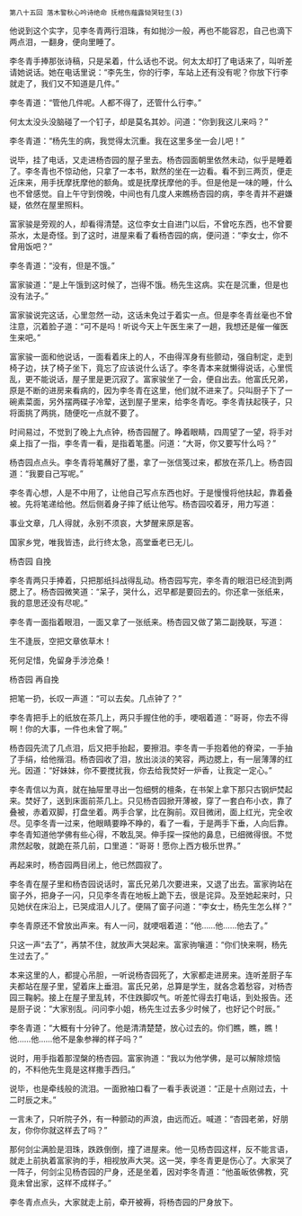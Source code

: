     第八十五回 落木警秋心吟诗绝命 抚棺伤薤露恸哭轻生(3) 

   他说到这个实字，见李冬青两行泪珠，有如抛沙一般，再也不能容忍，自己也滴下两点泪，一翻身，便向里睡了。

   李冬青手捧那张诗稿，只是呆着，什么话也不说。何太太却打了电话来了，叫听差请她说话。她在电话里说：“李先生，你的行李，车站上还有没有呢？你放下行李就走了，我们又不知道是几件。”

   李冬青道：“管他几件呢。人都不得了，还管什么行李。”

   何太太没头没脑碰了一个钉子，却是莫名其妙。问道：“你到我这儿来吗？”

   李冬青道：“杨先生的病，我觉得太沉重。我在这里多坐一会儿吧！”

   说毕，挂了电话，又走进杨杏园的屋子里去。杨杏园面朝里依然未动，似乎是睡着了。李冬青也不惊动他，只拿了一本书，默然的坐在一边看。看不到三两页，便走近床来，用手抚摩抚摩他的额角。或是抚摩抚摩他的手。但是他是一味的睡，什么也不曾感觉。自上午守到傍晚，中间也有几度人来瞧杨杏园的病，李冬青并不避嫌疑，依然在屋里照料。

   富家骏是旁观的人，却看得清楚。这位李女士自进门以后，不曾吃东西，也不曾要茶水，太是奇怪。到了这时，进屋来看了看杨杏园的病，便问道：“李女士，你不曾用饭吧？”

   李冬青道：“没有，但是不饿。”

   富家骏道：“是上午饿到这时候了，岂得不饿。杨先生这病。实在是沉重，但是也没有法子。”

   富家骏说完这话，心里忽然一动，这话未免过于着实一点。但是李冬青丝毫也不曾注意，沉着脸子道：“可不是吗！听说今天上午医生来了一趟，我想还是催一催医生来吧。”

   富家骏一面和他说话，一面看着床上的人，不由得浑身有些颤动，强自制定，走到椅子边，扶了椅子坐下，竟忘了应该说什么话了。李冬青本来就懒得说话，心里慌乱，更不能说话，屋子里是更沉寂了。富家骏坐了一会，便自出去。他富氏兄弟，原是不断的进房来看病的，因为李冬青在这里，他们就不进来了。只叫厨子下了一碗素菜面，另外摆两碟子冷荤，送到屋子里来，给李冬青吃。李冬青扶起筷子，只将面挑了两挑，随便吃一点就不要了。

   时间易过，不觉到了晚上九点钟，杨杏园醒了。睁着眼睛，四周望了一望，将手对桌上指了一指，李冬青一看，是指着笔墨。问道：“大哥，你又要写什么吗？”

   杨杏园点点头。李冬青将笔蘸好了墨，拿了一张信笺过来，都放在茶几上。杨杏园道：“我要自己写呢。”

   李冬青心想，人是不中用了，让他自己写点东西也好。于是慢慢将他扶起，靠着叠被。先将笔递给他。然后侧着身子摔了纸让他写。杨杏园咬着牙，用力写道：

   事业文章，几人得就，永别不须哀，大梦醒来原是客。

   国家乡党，唯我皆违，此行终太急，高堂垂老已无儿。

   杨杏园 自挽

   李冬青两只手捧着，只把那纸抖战得乱动。杨杏园写完，李冬青的眼泪已经流到两腮上了。杨杏园微笑道：“呆子，哭什么，迟早都是要回去的。你还拿一张纸来，我的意思还没有尽呢。”

   李冬青一面指着眼泪，一面又拿了一张纸来。杨杏园又做了第二副挽联，写道：

   生不逢辰，空把文章依草木！

   死何足惜，免留身手涉沧桑！

   杨杏园 再自挽

   把笔一扔，长叹一声道：“可以去矣。几点钟了？”

   李冬青把手上的纸放在茶几上，两只手握住他的手，哽咽着道：“哥哥，你去不得啊！你的大事，一件也未曾了啊。”

   杨杏园先流了几点泪，后又把手抬起，要擦泪。李冬青一手抱着他的脊梁，一手抽了手绢，给他揩泪。杨杏园收了泪，放出淡淡的笑容，两边腮上，有一层薄薄的红光。因道：“好妹妹，你不要搅扰我，你去给我焚好一炉香，让我定一定心。”

   李冬青信以为真，就在抽屉里寻出一包细劈的檀条，在书架上拿下那只古钢炉焚起来。焚好了，送到床面前茶几上。只见杨杏园掀开薄被，穿了一套白布小衣，靠了叠被，赤着双脚，打盘坐着。两手合掌，比在胸前。双目微闭，面上红光，完全收尽。见李冬青一过来，他眼睛要睁不睁的，看了一看，于是两手下垂，人向后靠。李冬青知道他学佛有些心得，不敢乱哭。伸手探一探他的鼻息，已细微得很。不觉肃然起敬，就跪在茶几前，口里道：“哥哥！愿你上西方极乐世界。”

   再起来时，杨杏园两目闭上，他已然圆寂了。

   李冬青在屋子里和杨杏园说话时，富氏兄弟几次要进来，又退了出去。富家驹站在窗子外，把身子一闪，只见李冬青在地板上跪下去，很是诧异。及至她起来时，只见她伏在床沿上，已哭成泪人儿了。便隔了窗子问道：“李女士，杨先生怎么样？”

   李冬青原还不曾放出声来。有人一问，就哽咽着道：“他……他……他去了。”

   只这一声“去了”，再禁不住，就放声大哭起来。富家驹嚷道：“你们快来啊，杨先生过去了。”

   本来这里的人，都提心吊胆，一听说杨杏园死了，大家都走进房来。连听差厨子车夫都站在屋子里，望着床上垂泪。富氏兄弟，总算是学生，就各念着愁容，对杨杏园三鞠躬。接上在屋子里乱转，不住跌脚叹气。听差忙得去打电话，到处报告。还是厨子说：“大家别乱。问问李小姐，杨先生过去多少时候了，也好记个时辰。”

   李冬青道：“大概有十分钟了。他是清清楚楚，放心过去的。你们瞧，瞧，瞧！他……他……他不是象参禅的样子吗？”

   说时，用手指着那涅槃的杨杏园。富家驹道：“我以为他学佛，是可以解除烦恼的，不料他先生竟是这样撒手西归。”

   说毕，也是牵线般的流泪。一面掀袖口看了一看手表说道：“正是十点刚过去，十二时辰之末。”

   一言未了，只听院子外，有一种颤动的声浪，由远而近。喊道：“杏园老弟，好朋友，你你你就这样去了吗？”

   那何剑尘满脸是泪珠，跌跌倒倒，撞了进屋来。他一见杨杏园这样，反不能言语，就走上前执着富家驹的手，相视放声大哭。这一哭，李冬青更是伤心了。大家哭了一阵子，何剑尘见杨杏园的尸身，还是坐着，因对李冬青道：“他虽皈依佛教，究竟未曾出家，这样不成样子。”

   李冬青点点头，大家就走上前，牵开被褥，将杨杏园的尸身放下。

